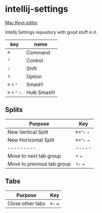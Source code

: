 # intellij-settings

[Mac Keys editor](https://web.archive.org/web/20141217110717/http://mackeys.info/)

Intellij Settings repository with good stuff in it.

| key             | name         |
|-----------------|--------------|
| `⌘`             | Command      |
| `⌃`             | Control      |
| `⇧`             | Shift        |
| `⌥`             | Option       |
| `⌘` `⌥` `⌃`     | Smash!       |
| `⌘` `⌥` `⌃` `⇧` | Hulk Smash!  |



## Splits

| Purpose | Key | 
|---------|-----|
| New Vertical Split | `⌘⌥⌃⇧` `↑` |
| New Horizontal Split | `⌘⌥⌃⇧` `→` |
|---------|-----|
| Move to next tab group | `⌥` `⇥` |
| Move to previous tab group | `⌥⇧` `⇥` |

## Tabs
| Purpose | Key | 
|---------|-----|
| Close other tabs | `⌘⇧` `w` |
